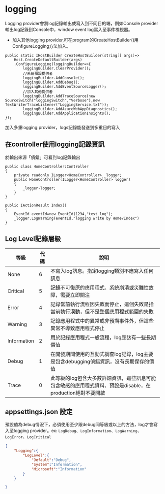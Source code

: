 # logging

Logging provider會將log記錄輸出或寫入到不同目的端，例如Console provider輸出log記錄到Console中，window event log寫入至事件檢視器。 

- 加入其他logging provider,可在program的CreateHostBuilder()用ConfigureLogging方法加入。

```aspx-csharp
public static IHostBuilder CreateHostBuilder(string[] args)=>
    Host.CreateDefaultBuilder(args)
    .ConfigureLogging(loggingBuilder=>{
        loggingBuilder.ClearProvider();
        //系統預設提供者
        loggingBuilder.AddConsole();
        loggingBuilder.AddDebug();
        loggingBuilder.AddEventSourceLogger();
        //加入其他提供者
        loggingBuilder.AddTraceSource(new SourceSwitch("loggingSwitch","Verbose"),new TextWriterTraceListener("LoggingService.txt"));
        loggingBuilder.AddAzureWebAppDiagnostics();
        loggingBuilder.AddApplicationInsights();
});
```

加入多重logging provider，logs記錄能發送到多重目的寫入

## 在controller使用logging記錄資訊

於輸出來源「偵錯」可看到log記錄輸出

```aspx-csharp
public class HomeController:Controller
{
    private readonly ILogger<HomeController> _logger;
    public HomeController(ILogger<HomeController> logger)
    {
        _logger-logger;
    }
}

public IActionResult Index()
{
    EventId eventId=new EventId(1234,"test log");
    _logger.LogWarning(eventId,"logging write by Home/Index")
}
```

## Log Level記錄層級

|等級|代碼|說明|
|--|--|--|
|None|6|不寫入log訊息。指定logging類別不應寫入任何訊息|
|Critical|5|記錄不可復原的應用程式，系統崩潰或災難性故障，需要立即關注|
|Error|4|記錄當前執行流程因失敗而停止，這個失敗是指當前執行洖動，但不是整個應用程式範圍的失敗|
|Warning| 3|記錄應用程式中的異常或非預期事件外，但這些異常不導致應用程式停止|
|Information| 2|用於記錄應用程式一般流程，log應該有一些長期價值|
|Debug| 1|在開發期間使用的互動式調查log記錄，log主要是包含debugging偵錯資訊，沒有長期保存的價值|
|Trace| 0 |此等級的log包含大多數詳細資訊，這些訊息可能包含敏感的應用程式資料，預設是disable，在production絕對不要開啟|

## appsettings.json 設定

預設值為debug情況下，必須使用至少跟debug同等級或以上的方法，log才會寫入至logging provider。ex: `LogDebug`、`LogInformation`、`LogWarning`、`LogError`、`LogCritical`
```json
{
    "Logging":{
        "LogLevel":{
            "Default":"Debug",
            "System":"Information",
            "Microsoft":"Information"
        }
    }

}
```